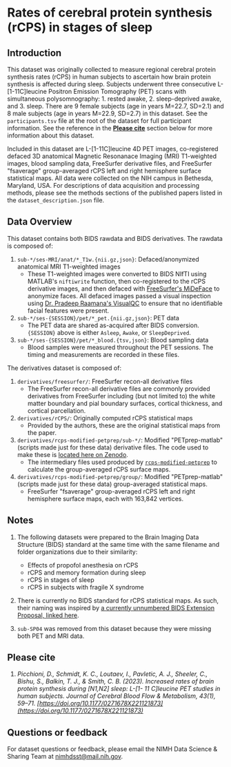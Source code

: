 # Rates of cerebral protein synthesis (rCPS) in stages of sleep

## Introduction

This dataset was originally collected to measure regional cerebral protein synthesis rates (rCPS) in human subjects to ascertain how brain protein synthesis is affected during sleep. Subjects underwent three consecutive L-[1-11C]leucine Positron Emission Tomography (PET) scans with simultaneous polysomnography: 1. rested awake, 2. sleep-deprived awake, and 3. sleep. There are 9 female subjects (age in years M=22.7, SD=2.1) and 8 male subjects (age in years M=22.9, SD=2.7) in this dataset. See the `participants.tsv` file at the root of the dataset for full participant information. See the reference in the [**Please cite**](#please-cite) section below for more information about this dataset.

Included in this dataset are L-[1-11C]leucine 4D PET images, co-registered defaced 3D anatomical Magnetic Resonanace Imaging (MRI) T1-weighted images, blood sampling data, FreeSurfer derivative files, and FreeSurfer "fsaverage" group-averaged rCPS left and right hemisphere surface statistical maps. All data were collected on the NIH campus in Bethesda, Maryland, USA. For descriptions of data acquisition and processing methods, please see the methods sections of the published papers listed in the `dataset_description.json` file.

## Data Overview

This dataset contains both BIDS rawdata and BIDS derivatives. The rawdata is composed of:

1. `sub-*/ses-MRI/anat/*_T1w.{nii.gz,json}`: Defaced/anonymized anatomical MRI T1-weighted images
    - These T1-weighted images were converted to BIDS NIfTI using MATLAB's `niftiwrite` function, then co-registered to the rCPS derivative images, and then defaced with [FreeSurfer's MiDeFace](https://surfer.nmr.mgh.harvard.edu/fswiki/MiDeFace) to anonymize faces. All defaced images passed a visual inspection using [Dr. Pradeep Raamana's VisualQC](https://github.com/raamana/visualqc) to ensure that no identifiable facial features were present.
2. `sub-*/ses-{SESSION}/pet/*_pet.{nii.gz,json}`: PET data
    - The PET data are shared as-acquired after BIDS conversion. `{SESSION}` above is either `Asleep`, `Awake`, or `SleepDeprived`.
3. `sub-*/ses-{SESSION}/pet/*_blood.{tsv,json}`: Blood sampling data
    - Blood samples were measured throughout the PET sessions. The timing and measurements are recorded in these files.

The derivatives dataset is composed of:

1. `derivatives/freesurfer/`: FreeSurfer recon-all derivative files
    - The FreeSurfer recon-all derivative files are commonly provided derivatives from FreeSurfer including (but not limited to) the white matter boundary and pial boundary surfaces, cortical thickness, and cortical parcellation.
2. `derivatives/rCPS/`: Originally computed rCPS statistical maps
    - Provided by the authors, these are the original statistical maps from the paper.
3. `derivatives/rcps-modified-petprep/sub-*/`: Modified "PETprep-matlab" (scripts made just for these data) derivative files. The code used to make these is [located here on Zenodo](https://doi.org/10.5281/zenodo.7768340).
    - The intermediary files used produced by [`rcps-modified-petprep`](https://doi.org/10.5281/zenodo.7768340) to calculate the group-averaged rCPS surface maps.
4. `derivatives/rcps-modified-petprep/group/`: Modified "PETprep-matlab" (scripts made just for these data) group-averaged statistical maps.
    - FreeSurfer "fsaverage" group-averaged rCPS left and right hemisphere surface maps, each with 163,842 vertices.

## Notes

1. The following datasets were prepared to the Brain Imaging Data Structure (BIDS) standard at the same time with the same filename and folder organizations due to their similarity:

    - Effects of propofol anesthesia on rCPS
    - rCPS and memory formation during sleep
    - rCPS in stages of sleep
    - rCPS in subjects with fragile X syndrome

2. There is currently no BIDS standard for rCPS statistical maps. As such, their naming was inspired by [a currently unnumbered BIDS Extension Proposal, linked here](https://docs.google.com/document/d/1KHzp-yk8KXvkUIhtN71WU0m4P4kKT9C1yvI-i9_kNeY/edit?usp=sharing).

3. `sub-SP04` was removed from this dataset because they were missing both PET and MRI data.

## Please cite

1. *Picchioni, D., Schmidt, K. C., Loutaev, I., Pavletic, A. J., Sheeler, C., Bishu, S., Balkin, T. J., & Smith, C. B. (2023). Increased rates of brain protein synthesis during [N1,N2] sleep: L-[1- 11 C]leucine PET studies in human subjects. Journal of Cerebral Blood Flow & Metabolism, 43(1), 59–71. [https://doi.org/10.1177/0271678X221121873](https://doi.org/10.1177/0271678X221121873)*

## Questions or feedback

For dataset questions or feedback, please email the NIMH Data Science & Sharing Team at [nimhdsst@mail.nih.gov](mailto:nimhdsst@mail.nih.gov).
